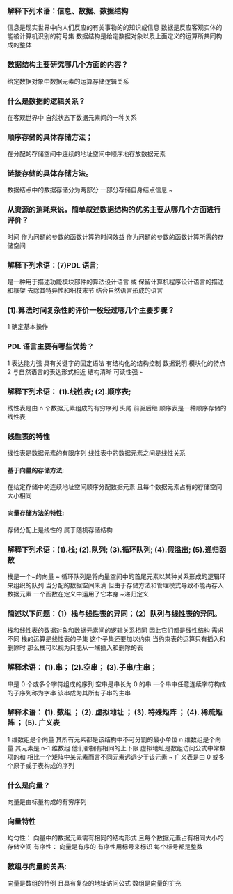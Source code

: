 ### 解释下列术语：信息、数据、数据结构

信息是现实世界中向人们反应的有关事物的的知识或信息
数据是反应客观实体的 能被计算机识别的符号集
数据结构是给定数据对象以及上面定义的运算所共同构成的整体

### 数据结构主要研究哪几个方面的内容？

给定数据对象中数据元素的运算存储逻辑关系

### 什么是数据的逻辑关系？

在客观世界中 自然状态下数据元素间的一种关系

### 顺序存储的具体存储方法；

在分配的存储空间中连续的地址空间中顺序地存放数据元素

### 链接存储的具体存储方法。

数据结点中的数据存储分为两部分 一部分存储自身结点信息 ~

### 从资源的消耗来说，简单叙述数据结构的优劣主要从哪几个方面进行评价？

时间
作为问题的参数的函数计算的时间效益
作为问题的参数的函数计算所需的存储空间

### 解释下列术语：(7)PDL 语言;

是一种用于描述功能模块部件的算法设计语言 或 保留计算机程序设计语言的描述和框架 去除其特异性和细枝末节 结合自然语言形成的语言

### (1).算法时间复杂性的评价一般经过哪几个主要步骤？

1 确定基本操作

### PDL 语言主要有哪些优势？

1 表达能力强 具有关键字的固定语法 有结构化的结构控制 数据说明 模块化的特点
2 与自然语言的表达形式相近 结构清晰 可读性强
~

### 解释下列术语： (1).线性表; (2).顺序表;

线性表是由 n 个数据元素组成的有穷序列 头尾 前驱后继
顺序表是一种顺序存储的线性表

### 线性表的特性

线性表是数据元素的有限序列
线性表中的数据元素之间是线性关系

#### 基于向量的存储方法:

在给定存储中的连续地址空间顺序分配数据元素 且每个数据元素占有的存储空间大小相同

#### 向量存储方法的特性:

存储分配上是线性的
属于随机存储结构

### 解释下列术语：(1).栈; (2).队列; (3).循环队列; (4).假溢出; (5).递归函数

栈是一个~的向量
~
循环队列是将向量空间中的首尾元素以某种关系形成的逻辑环来组织的队列
当分配的数据空间未满 但由于存储方法和管理模式导致不能再存入数据元素
一个函数在定义中运用了它本身 ~递归定义

### 简述以下问题：（1）栈与线性表的异同；（2）队列与线性表的异同。

栈和线性表的数据对象和数据元素间的逻辑关系相同 因此它们都是线性结构
需求不同 栈的运算是线性表的子集 这个子集还要加以约束 当约束表的运算只有插入和删除时 那么栈可以视为只能从一端插入和删除的表

### 解释术语： (1).串； (2).空串； (3).子串/主串；

串是 0 个或多个字符组成的序列
空串是串长为 0 的串
一个串中任意连续字符构成的子序列称为字串 该串成为其所有子串的主串

### 解释术语： (1). 数组 ； (2). 虚拟地址 ； (3). 特殊矩阵 ； (4). 稀疏矩阵 ； (5). 广义表

1 维数组是个向量 其所有元素都是该结构中不可分割的最小单位
n 维数组是个向量 其元素是 n-1 维数组 他们都拥有相同的上下限
虚拟地址是数组访问公式中常数项的和
相比一个矩阵中某元素而言不同元素远远少于该元素 ~
广义表是由 0 或多个原子或子表构成的序列

### 什么是向量？

向量是由标量构成的有穷序列

### 向量特性

均匀性： 向量中的数据元素需有相同的结构形式 且每个数据元素占有相同大小的存储空间
有序性： 向量是有序的 有序性用标号来标识 每个标号都是整数

### 数组与向量的关系:

向量是数组的特例 且具有复杂的地址访问公式
数组是向量的扩充
